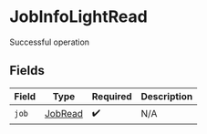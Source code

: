 # JobInfoLightRead

Successful operation


## Fields

| Field                                     | Type                                      | Required                                  | Description                               |
| ----------------------------------------- | ----------------------------------------- | ----------------------------------------- | ----------------------------------------- |
| `job`                                     | [JobRead](../../models/shared/jobread.md) | :heavy_check_mark:                        | N/A                                       |